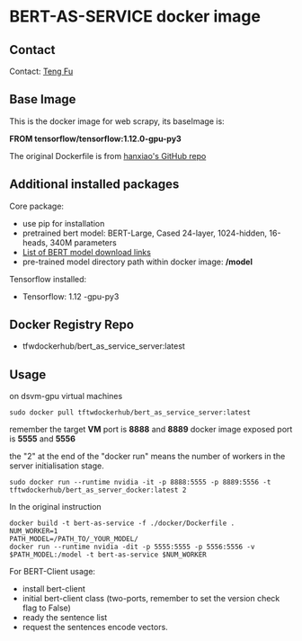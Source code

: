 # BERT-AS-SERVICE docker image #

## Contact ##

Contact: [Teng Fu](teng.fu@teleware.com)

## Base Image ##
This is the docker image for web scrapy, its baseImage is:

__FROM tensorflow/tensorflow:1.12.0-gpu-py3__

The original Dockerfile is from [hanxiao's GitHub repo](https://github.com/hanxiao/bert-as-service/blob/master/docker/Dockerfile)

## Additional installed packages ##

Core package:

-  use pip for installation
-  pretrained bert model: BERT-Large, Cased	24-layer, 1024-hidden, 16-heads, 340M parameters
-  [List of BERT model download links](https://github.com/google-research/bert)
-  pre-trained model directory path within docker image: __/model__

Tensorflow installed:

-  Tensorflow: 1.12 -gpu-py3


## Docker Registry Repo ##

-  tfwdockerhub/bert_as_service_server:latest

## Usage ##
on dsvm-gpu virtual machines

```
sudo docker pull tftwdockerhub/bert_as_service_server:latest
```

remember the target __VM__ port is __8888__ and __8889__
docker image exposed port is __5555__ and __5556__

the "2" at the end of the "docker run" means the number of workers in the server initialisation stage.

```
sudo docker run --runtime nvidia -it -p 8888:5555 -p 8889:5556 -t tftwdockerhub/bert_as_server_docker:latest 2
```

In the original instruction
```
docker build -t bert-as-service -f ./docker/Dockerfile .
NUM_WORKER=1
PATH_MODEL=/PATH_TO/_YOUR_MODEL/
docker run --runtime nvidia -dit -p 5555:5555 -p 5556:5556 -v $PATH_MODEL:/model -t bert-as-service $NUM_WORKER
```

For BERT-Client usage:

-  install bert-client
-  initial bert-client class (two-ports, remember to set the version check flag to False)
-  ready the sentence list
-  request the sentences encode vectors.